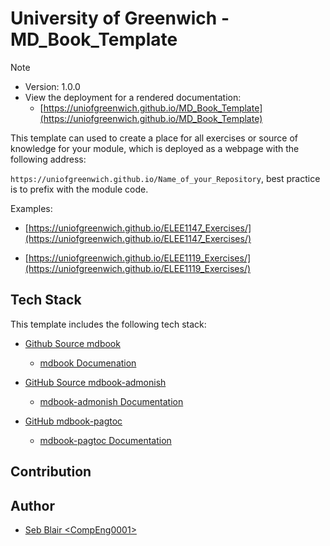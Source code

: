 # University of Greenwich - MD_Book_Template

> [!NOTE]
> - Version: 1.0.0
> - View the deployment for a rendered documentation:
>   - [https://uniofgreenwich.github.io/MD_Book_Template](https://uniofgreenwich.github.io/MD_Book_Template)

This template can used to create a place for all exercises or source of knowledge for your module, which is deployed as a webpage with the following address:

`https://uniofgreenwich.github.io/Name_of_your_Repository`, best practice is to prefix with the module code.

Examples: 
    
- [https://uniofgreenwich.github.io/ELEE1147_Exercises/](https://uniofgreenwich.github.io/ELEE1147_Exercises/)

- [https://uniofgreenwich.github.io/ELEE1119_Exercises/](https://uniofgreenwich.github.io/ELEE1119_Exercises/)

## Tech Stack

This template includes the following tech stack:

- [Github Source mdbook](https://github.com/rust-lang/mdBook)
  - [mdbook Documenation](https://rust-lang.github.io/mdBook/)

- [GitHub Source mdbook-admonish](https://github.com/tommilligan/mdbook-admonish)
  - [mdbook-admonish Documentation](https://tommilligan.github.io/mdbook-admonish/)
  
- [GitHub mdbook-pagtoc](https://github.com/slowsage/mdbook-pagetoc)
  - [mdbook-pagtoc Documentation](https://jorel.dev/mdBook-pagetoc/)


## Contribution


## Author

- [Seb Blair \<CompEng0001\>](https://github.com/CompEng0001)